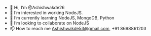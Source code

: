 - 👋 Hi, I’m @Ashishwakde26
- 👀 I’m interested in working NodeJS.
- 🌱 I’m currently learning NodeJS, MongoDB, Python
- 💞️ I’m looking to collaborate on NodeJS
- 📫 How to reach me Ashishwakde53@gmail.com, +91 8698861203

<!---
Ashishwakde26/Ashishwakde26 is a ✨ special ✨ repository because its `README.md` (this file) appears on your GitHub profile.
You can click the Preview link to take a look at your changes.
--->
